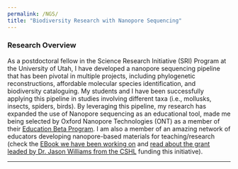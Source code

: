```yaml
---
permalink: /NGS/
title: "Biodiversity Research with Nanopore Sequencing"
---
```


### Research Overview

As a postdoctoral fellow in the Science Research Initiative (SRI) Program at the University of Utah, I have developed a nanopore sequencing pipeline that has been pivotal in multiple projects, including phylogenetic reconstructions, affordable molecular species identification, and biodiversity cataloguing. My students and  I have been successfully applying this pipeline in studies involving different taxa (i.e., mollusks, insects, spiders, birds). By leveraging this pipeline, my research has expanded the use of Nanopore sequencing as an educational tool, made me being selected by Oxford Nanopore Technologies (ONT) as a member of their [Education Beta Program](https://nanoporetech.com/about/education). I am also a member of an amazing network of educators developing nanopore-based materials for teaching/research (check the [EBook we have been working on](https://github.com/probstrodolfo/ebook-website) and [read about the grant leaded by Dr. Jason Williams from the CSHL](https://www.nsf.gov/awardsearch/showAward?AWD_ID=2216349&HistoricalAwards=false) funding this initiative).

---
